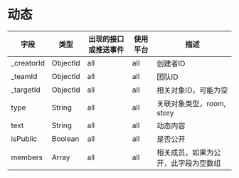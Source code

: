 # 动态

| 字段                 | 类型     | 出现的接口或推送事件 | 使用平台 | 描述                                                                            |
|----------------------|----------|----------------------|----------|---------------------------------------------------------------------------------|
| _creatorId           | ObjectId | all                  | all      | 创建者ID |
| _teamId              | ObjectId | all                  | all      | 团队ID |
| _targetId            | ObjectId | all                  | all      | 相关对象ID，可能为空 |
| type                 | String   | all                  | all      | 关联对象类型，room, story |
| text                 | String   | all                  | all      | 动态内容 |
| isPublic             | Boolean  | all                  | all      | 是否公开 |
| members              | Array    | all                  | all      | 相关成员，如果为公开，此字段为空数组 |
